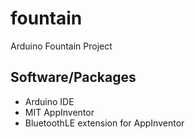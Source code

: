 # fountain
Arduino Fountain Project


## Software/Packages
- Arduino IDE
- MIT AppInventor
- BluetoothLE extension for AppInventor
